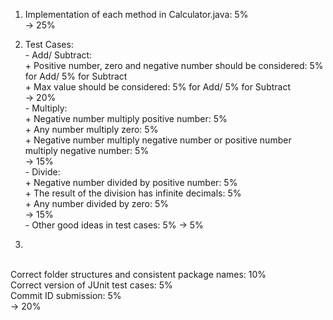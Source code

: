 1. Implementation of each method in Calculator.java: 5%
   <br>  -> 25%
2. Test Cases:
<br>\- Add/ Subtract: 
	<br>\+ Positive number, zero and negative number should be considered: 5% for Add/ 5% for Subtract
	<br>\+ Max value should be considered: 5% for Add/ 5% for Subtract
    <br> -> 20%
<br>\- Multiply: 
	<br>\+ Negative number multiply positive number: 5%
	<br>\+ Any number multiply zero: 5%
	<br>\+ Negative number multiply negative number or positive number multiply negative number: 5%
	<br> -> 15%
<br>\- Divide: 
	<br>\+ Negative number divided by positive number: 5%
	<br>\+ The result of the division has infinite decimals: 5%
	<br>\+ Any number divided by zero: 5%
	<br> -> 15%
<br>\- Other good ideas in test cases: 5%
	-> 5%

3. 
<br>Correct folder structures and consistent package names: 10%
<br>Correct version of JUnit test cases: 5%
<br>Commit ID submission: 5%
<br>-> 20%
